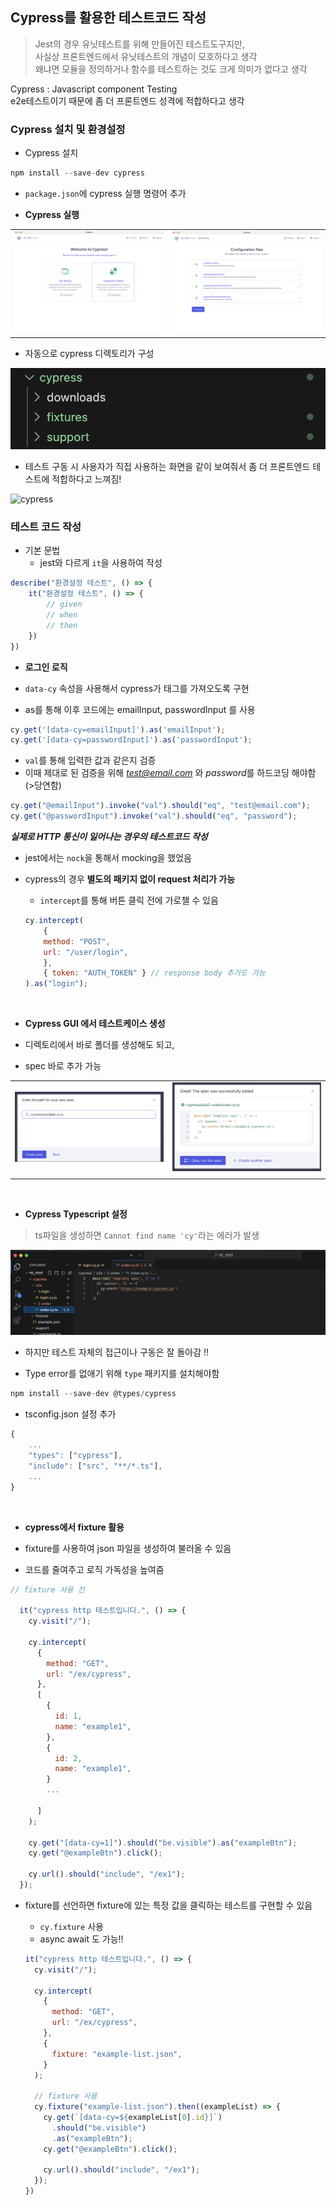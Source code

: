 ## Cypress를 활용한 테스트코드 작성

> Jest의 경우 유닛테스트를 위해 만들어진 테스트도구지만,   
사실상 프론트엔드에서 유닛테스트의 개념이 모호하다고 생각   
왜냐면 모듈을 정의하거나 함수를 테스트하는 것도 크게 의미가 없다고 생각

Cypress : Javascript component Testing   
e2e테스트이기 때문에 좀 더 프론트엔드 성격에 적합하다고 생각

### Cypress 설치 및 환경설정

- Cypress 설치

```jsx
npm install --save-dev cypress
```

- `package.json`에 cypress 실행 명령어 추가
 
- **Cypress 실행**

|||
|---|---|
|![cypress](../image/cypress1.png)|![cypress](../image/cypress2.png)|
|||

- 자동으로 cypress 디렉토리가 구성

![cypress](../Image/cypress3.png)

- 테스트 구동 시 사용자가 직접 사용하는 화면을 같이 보여줘서 좀 더 프론트엔드 테스트에 적합하다고 느껴짐!

![cypress](https://github.com/user-attachments/assets/2908cba5-cdcf-45ae-beb9-6c189d071eeb)


### 테스트 코드 작성

- 기본 문법
    - jest와 다르게 `it`을 사용하여 작성

```jsx
describe("환경설정 테스트", () => {
    it("환경설정 테스트", () => {
        // given
        // when
        // then     
    })
})
```

- **로그인 로직**

- `data-cy` 속성을 사용해서 cypress가 태그를 가져오도록 구현
- as를 통해 이후 코드에는 emailInput, passwordInput 를 사용

```jsx
cy.get('[data-cy=emailInput]').as('emailInput');
cy.get('[data-cy=passwordInput]').as('passwordInput');
``` 

- `val`를 통해 입력한 값과 같은지 검증
- 이때 제대로 된 검증을 위해 *test@email.com* 와 *password*를 하드코딩 해야함 (>당연함)

```jsx
cy.get("@emailInput").invoke("val").should("eq", "test@email.com");
cy.get("@passwordInput").invoke("val").should("eq", "password");
```

***실제로 HTTP 통신이 일어나는 경우의 테스트코드 작성***

- jest에서는 `nock`을 통해서 mocking을 했었음
- cypress의 경우 **별도의 패키지 없이 request 처리가 가능**

    - `intercept`를 통해 버튼 클릭 전에 가로챌 수 있음

    ```jsx
    cy.intercept(
        {
        method: "POST",
        url: "/user/login",
        },
        { token: "AUTH_TOKEN" } // response body 추가도 가능
    ).as("login");
    ```

<br/>

- **Cypress GUI 에서 테스트케이스 생성**

- 디렉토리에서 바로 폴더를 생성해도 되고,
- spec 바로 추가 가능

|||
|---|---|
|![cypress](../image/cypress6.png)|![cypress](../image/cypress4.png)|
|||

<br/>

- **Cypress Typescript 설정**

> ts파일을 생성하면 `Cannot find name 'cy'`라는 에러가 발생

![cypress5](../Image/cypress5.png)

- 하지만 테스트 자체의 접근이나 구동은 잘 돌아감 !!

- Type error를 없애기 위해 `type` 패키지를 설치해야함

```jsx
npm install --save-dev @types/cypress
```

- tsconfig.json 설정 추가

```jsx
{
	...
	"types": ["cypress"],
	"include": ["src", "**/*.ts"],
	...
}
```

<br/>

- **cypress에서 fixture 활용**

- fixture를 사용하여 json 파일을 생성하여 불러올 수 있음
- 코드를 줄여주고 로직 가독성을 높여줌

```jsx
// fixture 사용 전

  it("cypress http 테스트입니다.", () => {
    cy.visit("/");

    cy.intercept(
      {
        method: "GET",
        url: "/ex/cypress",
      },
      [
        {
          id: 1,
          name: "example1",
        },
        {
          id: 2,
          name: "example1",
        }
        ...

      ]
    );

    cy.get("[data-cy=1]").should("be.visible").as("exampleBtn");
    cy.get("@exampleBtn").click();

    cy.url().should("include", "/ex1");
  });
  ```

- fixture를 선언하면 fixture에 있는 특정 값을 클릭하는 테스트를 구현할 수 있음

    - `cy.fixture` 사용
    - async await 도 가능!!

  ```jsx
  it("cypress http 테스트입니다.", () => {
    cy.visit("/");

    cy.intercept(
      {
        method: "GET",
        url: "/ex/cypress",
      },
      {
        fixture: "example-list.json",
      }
    );

    // fixture 사용
    cy.fixture("example-list.json").then((exampleList) => {
      cy.get(`[data-cy=${exampleList[0].id}]`)
        .should("be.visible")
        .as("exampleBtn");
      cy.get("@exampleBtn").click();

      cy.url().should("include", "/ex1");
    });
  })
  ```

